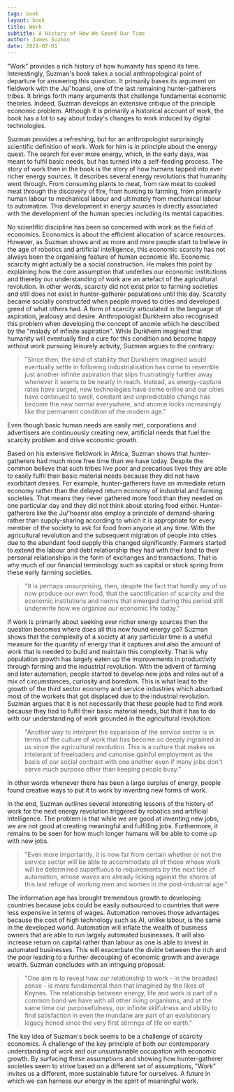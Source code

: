 ```yaml
---
tags: book
layout: book
title: Work
subtitle: A History of How We Spend Our Time
author: James Suzman
date: 2021-07-01
---
```


"Work" provides a rich history of how humanity has spend its time.
Interestingly, Suzman's book takes a social anthropological point of departure for answering this question.
It primarily bases its argument on fieldwork with the Ju/'hoansi, one of the last remaining hunter-gatherers tribes.
It brings forth many arguments that challenge fundamental economic theories.
Indeed, Suzman develops an extensive critique of the principle economic problem.
Although it is primarily a historical account of work, the book has a lot to say about today's changes to work induced by digital technologies.

Suzman provides a refreshing, but for an anthropologist surprisingly scientific definition of work.
Work for him is in principle about the energy quest.
The search for ever more energy, which, in the early days, was meant to fulfil basic needs, but has turned into a self-feeding process.
The story of work then in the book is the story of how humans tapped into ever richer energy sources.
It describes several energy revolutions that humanity went through.
From consuming plants to meat, from raw meat to cooked meat through the discovery of fire, from hunting to farming, from primarily human labour to mechanical labour and ultimately from mechanical labour to automation.
This development in energy sources is directly associated with the development of the human species including its mental capacities.

No scientific discipline has been so concerned with work as the field of economics.
Economics is about the efficient allocation of scarce resources.
However, as Suzman shows and as more and more people start to believe in the age of robotics and artificial intelligence, this economic scarcity has not always been the organising feature of human economic life.
Economic scarcity might actually be a social construction.
He makes this point by explaining how the core assumption that underlies our economic institutions and thereby our understanding of work are an artefact of the agricultural revolution.
In other words, scarcity did not exist prior to farming societies and still does not exist in hunter-gatherer populations until this day.
Scarcity became socially constructed when people moved to cities and developed greed of what others had.
A form of scarcity articulated in the language of aspiration, jealousy and desire.
Anthropologist Durkheim also recognised this problem when developing the concept of anomie which he described by the "malady of infinite aspiration".
While Durkheim imagined that humanity will eventually find a cure for this condition and become happy without work pursuing leisurely activity, Suzman argues to the contrary:

> "Since then, the kind of stability that Durkheim imagined would eventually settle in following industrialisation has come to resemble just another infinite aspiration that slips frustratingly further away whenever it seems to be nearly in reach. Instead, as energy-capture rates have surged, new technologies have come online and our cities have continued to swell, constant and unpredictable change has become the new normal everywhere, and anomie looks increasingly like the permanent condition of the modern age."

Even though basic human needs are easily met, corporations and advertisers are continuously creating new, artificial needs that fuel the scarcity problem and drive economic growth.

Based on his extensive fieldwork in Africa, Suzman shows that hunter-gatherers had much more free time than we have today.
Despite the common believe that such tribes live poor and precarious lives they are able to easily fulfil their basic material needs because they did not have exorbitant desires.
For example, hunter-gatherers have an immediate return economy rather than the delayed return economy of industrial and farming societies.
That means they never gathered more food than they needed on one particular day and they did not think about storing food either.
Hunter-gatherers like the Ju/'hoansi also employ a principle of demand-sharing rather than supply-sharing according to which it is appropriate for every member of the society to ask for food from anyone at any time.
With the agricultural revolution and the subsequent migration of people into cities due to the abundant food supply this changed significantly.
Farmers started to extend the labour and debt relationship they had with their land to their personal relationships in the form of exchanges and transactions.
That is why much of our financial terminology such as capital or stock spring from these early farming societies.

> "It is perhaps unsurprising, then, despite the fact that hardly any of us now produce our own food, that the sanctification of scarcity and the economic institutions and norms that emerged during this period still underwrite how we organise our economic life today."

If work is primarily about seeking ever richer energy sources then the question becomes where does all this new found energy go?
Suzman shows that the complexity of a society at any particular time is a useful measure for the quantity of energy that it captures and also the amount of work that is needed to build and maintain this complexity.
That is why population growth has largely eaten up the improvements in productivity through farming and the industrial revolution.
With the advent of farming and later automation, people started to develop new jobs and roles out of a mix of circumstances, curiosity and boredom.
This is what lead to the growth of the third sector economy and service industries which absorbed most of the workers that got displaced due to the industrial revolution.
Suzman argues that it is not necessarily that these people had to find work because they had to fulfil their basic material needs, but that it has to do with our understanding of work grounded in the agricultural revolution:

> "Another way to interpret the expansion of the service sector is in terms of the culture of work that has become so deeply ingrained in us since the agricultural revolution. This is a culture that makes us intolerant of freeloaders and canonise gainful employment as the basis of our social contract with one another even if many jobs don't serve much purpose other than keeping people busy."

In other words whenever there has been a large surplus of energy, people found creative ways to put it to work by inventing new forms of work.

In the end, Suzman outlines several interesting lessons of the history of work for the next energy revolution triggered by robotics and artificial intelligence.
The problem is that while we are good at inventing new jobs, we are not good at creating meaningful and fulfilling jobs.
Furthermore, it remains to be seen for how much longer humans will be able to come up with new jobs.

> "Even more importantly, it is now far from certain whether or not the service sector will be able to accommodate all of those whose work will be determined superfluous to requirements by the next tide of automation, whose waves are already licking against the shores of this last refuge of working men and women in the post-industrial age."

The information age has brought tremendous growth to developing countries because jobs could be easily outsourced to countries that were less expensive in terms of wages.
Automation removes those advantages because the cost of high technology such as AI, unlike labour, is the same in the developed world.
Automation will inflate the wealth of business owners that are able to run largely automated businesses.
It will also increase return on capital rather than labour as one is able to invest in automated businesses.
This will exacerbate the divide between the rich and the poor leading to a further decoupling of economic growth and average wealth.
Suzman concludes with an intriguing proposal:

> "One aim is to reveal how our relationship to work - in the broadest sense - is more fundamental than that imagined by the likes of Keynes. The relationship between energy, life and work is part of a common bond we have with all other living organisms, and at the same time our purposefulness, our infinite skilfulness and ability to find satisfaction in even the mundane are part of an evolutionary legacy honed since the very first stirrings of life on earth."

The key idea of Suzman's book seems to be a challenge of scarcity economics.
A challenge of the key principle of both our contemporary understanding of work and our unsustainable occupation with economic growth.
By surfacing these assumptions and showing how hunter-gatherer societies seem to strive based on a different set of assumptions, "Work" invites us a different, more sustainable future for ourselves.
A future in which we can harness our energy in the spirit of meaningful work.
